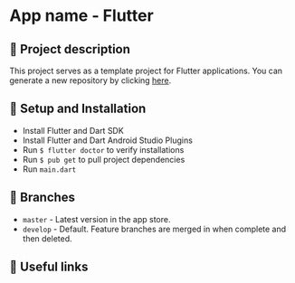 # App name - Flutter

## 📖 Project description
This project serves as a template project for Flutter applications. You can generate a new repository by clicking [here](https://github.com/monstar-lab-oss/flutter-template/generate).

## 🔧 Setup and Installation
- Install Flutter and Dart SDK
- Install Flutter and Dart Android Studio Plugins
- Run `$ flutter doctor` to verify installations
- Run `$ pub get` to pull project dependencies
- Run `main.dart`

## 🌲 Branches
* `master` - Latest version in the app store.
* `develop` - Default. Feature branches are merged in when complete and then deleted.

## 🔗 Useful links
